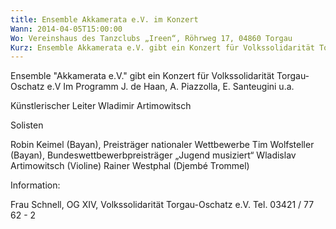 ```yaml
---
title: Ensemble Akkamerata e.V. im Konzert
Wann: 2014-04-05T15:00:00
Wo: Vereinshaus des Tanzclubs „Ireen“, Röhrweg 17, 04860 Torgau
Kurz: Ensemble Akkamerata e.V. gibt ein Konzert für Volkssolidarität Torgau-Oschatz e.V. - Im Programm J. de Haan, A. Piazzolla, E. Santeugini u.a.
---
```


Ensemble "Akkamerata e.V." gibt ein Konzert für Volkssolidarität Torgau-Oschatz e.V 
Im Programm J. de Haan, A. Piazzolla, E. Santeugini u.a.


Künstlerischer Leiter
Wladimir Artimowitsch


Solisten

Robin Keimel (Bayan), Preisträger nationaler Wettbewerbe
Tim Wolfsteller (Bayan), Bundeswettbewerbpreisträger „Jugend musiziert“
Wladislav Artimowitsch (Violine)
Rainer Westphal (Djembé Trommel) 


Information:
 
Frau Schnell, OG XIV, Volkssolidarität Torgau-Oschatz e.V.
Tel. 03421 / 77 62 - 2